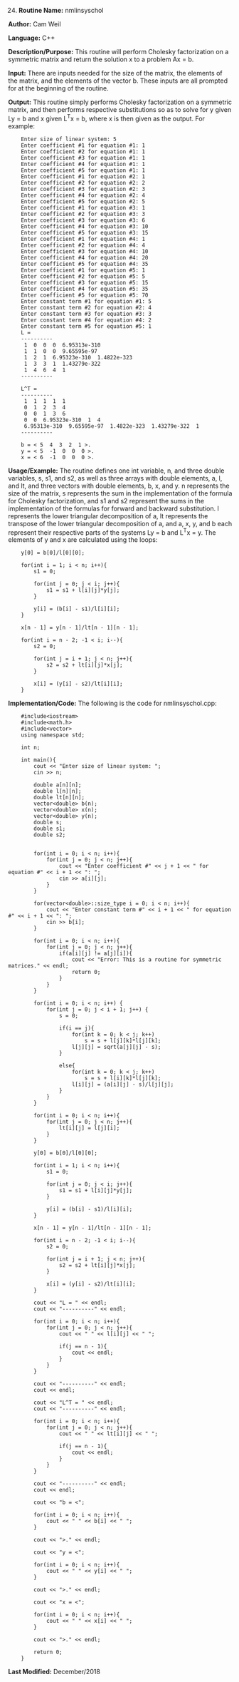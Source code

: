 24. **Routine Name:**           nmlinsyschol

   **Author:** Cam Weil

   **Language:** C++

   **Description/Purpose:** This routine will perform Cholesky factorization on a symmetric matrix and return the solution x to a problem Ax = b.
   
   **Input:** There are inputs needed for the size of the matrix, the elements of the matrix, and the elements of the vector b. These inputs are all prompted for at the beginning of the routine.

   **Output:** This routine simply performs Cholesky factorization on a symmetric matrix, and then performs respective substitutions so as to solve for y given Ly = b and x given L<sup>T</sup>x = b, where x is then given as the output. For example:
        
        Enter size of linear system: 5
        Enter coefficient #1 for equation #1: 1
        Enter coefficient #2 for equation #1: 1
        Enter coefficient #3 for equation #1: 1
        Enter coefficient #4 for equation #1: 1
        Enter coefficient #5 for equation #1: 1
        Enter coefficient #1 for equation #2: 1
        Enter coefficient #2 for equation #2: 2
        Enter coefficient #3 for equation #2: 3
        Enter coefficient #4 for equation #2: 4
        Enter coefficient #5 for equation #2: 5
        Enter coefficient #1 for equation #3: 1
        Enter coefficient #2 for equation #3: 3
        Enter coefficient #3 for equation #3: 6
        Enter coefficient #4 for equation #3: 10
        Enter coefficient #5 for equation #3: 15
        Enter coefficient #1 for equation #4: 1
        Enter coefficient #2 for equation #4: 4
        Enter coefficient #3 for equation #4: 10
        Enter coefficient #4 for equation #4: 20
        Enter coefficient #5 for equation #4: 35
        Enter coefficient #1 for equation #5: 1
        Enter coefficient #2 for equation #5: 5
        Enter coefficient #3 for equation #5: 15
        Enter coefficient #4 for equation #5: 35
        Enter coefficient #5 for equation #5: 70
        Enter constant term #1 for equation #1: 5
        Enter constant term #2 for equation #2: 4
        Enter constant term #3 for equation #3: 3
        Enter constant term #4 for equation #4: 2
        Enter constant term #5 for equation #5: 1
        L = 
        ----------
         1  0  0  0  6.95313e-310 
         1  1  0  0  9.65595e-97 
         1  2  1  6.95323e-310  1.4822e-323 
         1  3  3  1  1.43279e-322 
         1  4  6  4  1 
        ----------

        L^T = 
        ----------
         1  1  1  1  1 
         0  1  2  3  4 
         0  0  1  3  6 
         0  0  6.95323e-310  1  4 
         6.95313e-310  9.65595e-97  1.4822e-323  1.43279e-322  1 
        ----------

        b = < 5  4  3  2  1 >.
        y = < 5  -1  0  0  0 >.
        x = < 6  -1  0  0  0 >.

   **Usage/Example:** The routine defines one int variable, n, and three double variables, s, s1, and s2, as well as three arrays with double elements, a, l, and lt, and three vectors with double elements, b, x, and y. n represents the size of the matrix, s represents the sum in the implementation of the formula for Cholesky factorization, and s1 and s2 represent the sums in the implementation of the formulas for forward and backward substitution. l represents the lower triangular decomposition of a, lt represents the transpose of the lower triangular decomposition of a, and a, x, y, and b each represent their respective parts of the systems Ly = b and L<sup>T</sup>x = y. The elements of y and x are calculated using the loops:
   
        y[0] = b[0]/l[0][0];

        for(int i = 1; i < n; i++){
            s1 = 0;

            for(int j = 0; j < i; j++){
                s1 = s1 + l[i][j]*y[j];
            }

            y[i] = (b[i] - s1)/l[i][i];
        }

        x[n - 1] = y[n - 1]/lt[n - 1][n - 1];

        for(int i = n - 2; -1 < i; i--){
            s2 = 0;

            for(int j = i + 1; j < n; j++){
                s2 = s2 + lt[i][j]*x[j];
            }

            x[i] = (y[i] - s2)/lt[i][i];
        }

   **Implementation/Code:** The following is the code for nmlinsyschol.cpp:

        #include<iostream>
        #include<math.h>
        #include<vector>
        using namespace std;

        int n;

        int main(){
            cout << "Enter size of linear system: ";
            cin >> n;

            double a[n][n];
            double l[n][n];
            double lt[n][n];
            vector<double> b(n);
            vector<double> x(n);
            vector<double> y(n);
            double s;
            double s1;
            double s2;


            for(int i = 0; i < n; i++){
                for(int j = 0; j < n; j++){
                    cout << "Enter coefficient #" << j + 1 << " for equation #" << i + 1 << ": ";
                    cin >> a[i][j];
                }
            }

            for(vector<double>::size_type i = 0; i < n; i++){
                cout << "Enter constant term #" << i + 1 << " for equation #" << i + 1 << ": ";
                cin >> b[i];
            }

            for(int i = 0; i < n; i++){
                for(int j = 0; j < n; j++){
                    if(a[i][j] != a[j][i]){
                        cout << "Error: This is a routine for symmetric matrices." << endl;
                        return 0;
                    }
                }
            }

            for(int i = 0; i < n; i++) {
                for(int j = 0; j < i + 1; j++) {
                    s = 0;

                    if(i == j){
                        for(int k = 0; k < j; k++)
                            s = s + l[j][k]*l[j][k];
                        l[j][j] = sqrt(a[j][j] - s);
                    }

                    else{
                        for(int k = 0; k < j; k++)
                            s = s + l[i][k]*l[j][k];
                        l[i][j] = (a[i][j] - s)/l[j][j];
                    }
                }
            }

            for(int i = 0; i < n; i++){
                for(int j = 0; j < n; j++){
                    lt[i][j] = l[j][i];
                }
            }

            y[0] = b[0]/l[0][0];

            for(int i = 1; i < n; i++){
                s1 = 0;

                for(int j = 0; j < i; j++){
                    s1 = s1 + l[i][j]*y[j];
                }

                y[i] = (b[i] - s1)/l[i][i];
            }

            x[n - 1] = y[n - 1]/lt[n - 1][n - 1];

            for(int i = n - 2; -1 < i; i--){
                s2 = 0;

                for(int j = i + 1; j < n; j++){
                    s2 = s2 + lt[i][j]*x[j];
                }

                x[i] = (y[i] - s2)/lt[i][i];
            }

            cout << "L = " << endl;
            cout << "----------" << endl;

            for(int i = 0; i < n; i++){
                for(int j = 0; j < n; j++){
                    cout << " " << l[i][j] << " ";

                    if(j == n - 1){
                        cout << endl;
                    }
                }
            }

            cout << "----------" << endl;
            cout << endl;

            cout << "L^T = " << endl;
            cout << "----------" << endl;

            for(int i = 0; i < n; i++){
                for(int j = 0; j < n; j++){
                    cout << " " << lt[i][j] << " ";

                    if(j == n - 1){
                        cout << endl;
                    }
                }
            }

            cout << "----------" << endl;
            cout << endl;

            cout << "b = <";

            for(int i = 0; i < n; i++){
                cout << " " << b[i] << " ";
            }

            cout << ">." << endl;

            cout << "y = <";

            for(int i = 0; i < n; i++){
                cout << " " << y[i] << " ";
            }

            cout << ">." << endl;

            cout << "x = <";

            for(int i = 0; i < n; i++){
                cout << " " << x[i] << " ";
            }

            cout << ">." << endl;

            return 0;
        }

   **Last Modified:** December/2018
